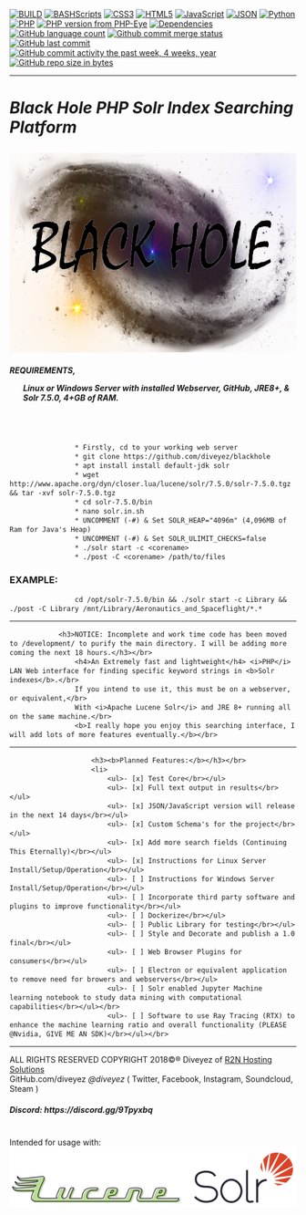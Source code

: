 [![BUILD](https://img.shields.io/badge/BUILD-0.1.5.8--breaker19-green.svg)](https://github.com/diveyez/blackhole)
[![BASHScripts](https://img.shields.io/badge/BASH-Shell%20Scripts-blue.svg)](https:github.com/diveyez/blackhole)
[![CSS3](https://img.shields.io/badge/CSS-3.0-blue.svg)](https:github.com/diveyez/blackhole)
[![HTML5](https://img.shields.io/badge/HTML-5-green.svg)](https://github.com/diveyez)
[![JavaScript](https://img.shields.io/badge/JavaScript-Performing%20Conversion-grey.svg)](https://github.com/diveyez)
[![JSON](https://img.shields.io/badge/JSON-Writer%20Implemented-grey.svg?style=flat-rounded)](https://github.com/diveyez)
[![Python](https://img.shields.io/badge/Python-3.5%2B-red.svg)](https://github.com/diveyez)
[![PHP](https://img.shields.io/packagist/php-v/symfony/symfony.svg)](https://github.com/diveyez/blackhole)
[![PHP version from PHP-Eye](https://img.shields.io/php-eye/symfony/symfony.svg?style=popout)](https://github.com/diveyez/blackhole)
[![Dependencies](https://img.shields.io/badge/DEPENDENCIES-See%20List%20Below-orange.svg)](https://github.com/diveyez/blackhole/blob/master/README.md#requirementslinux-or-windows-server-with-installed-webserver-github-jre8--solr-750-4gb-of-ram)
[![GitHub language count](https://img.shields.io/github/languages/count/badges/shields.svg?style=popout)](https://github.com/diveyez/blackhole)
[![Github commit merge status](https://img.shields.io/github/commit-status/badges/shields/master/5d4ab86b1b5ddfb3c4a70a70bd19932c52603b8c.svg?style=popout)](https://github.com/diveyez/blackhole)
[![GitHub last commit](https://img.shields.io/github/last-commit/google/skia.svg?style=popout)](https://github.com/diveyez)
[![GitHub commit activity the past week, 4 weeks, year](https://img.shields.io/github/commit-activity/y/eslint/eslint.svg?style=popout)](https://github.com/diveyez)
[![GitHub repo size in bytes](https://img.shields.io/github/repo-size/badges/shields.svg?style=popout)](https://github.com/diveyez/blackhole)</br>

---

<html><h1><i>Black Hole PHP Solr Index Searching Platform</i></p></h1><img src="images/blackhole.png" height="350" width="800"></img></br>
<h5>REQUIREMENTS,
<ul>Linux or Windows Server with installed Webserver, GitHub, JRE8+, & Solr 7.5.0, 4+GB of RAM.</ul></h5></br>

```

                * Firstly, cd to your working web server
                * git clone https://github.com/diveyez/blackhole
                * apt install install default-jdk solr
                * wget http://www.apache.org/dyn/closer.lua/lucene/solr/7.5.0/solr-7.5.0.tgz && tar -xvf solr-7.5.0.tgz
                * cd solr-7.5.0/bin
                * nano solr.in.sh
                * UNCOMMENT (-#) & Set SOLR_HEAP="4096m" (4,096MB of Ram for Java's Heap)
                * UNCOMMENT (-#) & Set SOLR_ULIMIT_CHECKS=false
                * ./solr start -c <corename>
                * ./post -C <corename> /path/to/files

```

<h3>EXAMPLE:</h3>

```
                cd /opt/solr-7.5.0/bin && ./solr start -c Library && ./post -C Library /mnt/Library/Aeronautics_and_Spaceflight/*.*

```

---

<!-- PUBLIC TEXT -->

                <h3>NOTICE: Incomplete and work time code has been moved to /development/ to purify the main directory. I will be adding more coming the next 18 hours.</h3></br>
                    <h4>An Extremely fast and lightweight</h4> <i>PHP</i> LAN Web interface for finding specific keyword strings in <b>Solr indexes</b>.</br>
                    If you intend to use it, this must be on a webserver, or equivalent,</br>
                    With <i>Apache Lucene Solr</i> and JRE 8+ running all on the same machine.</br>
                    <b>I really hope you enjoy this searching interface, I will add lots of more features eventually.</b></br>

<!-- PUBLIC TEXT -->

---

<!-- ROADMAP CHECKLIST -->

                        <h3><b>Planned Features:</b></h3></br>
                        <li>
                            <ul>- [x] Test Core</br></ul>
                            <ul>- [x] Full text output in results</br></ul>
                            <ul>- [x] JSON/JavaScript version will release in the next 14 days</br></ul>
                            <ul>- [x] Custom Schema's for the project</br></ul>
                            <ul>- [x] Add more search fields (Continuing This Eternally)</br></ul>
                            <ul>- [x] Instructions for Linux Server Install/Setup/Operation</br></ul>
                            <ul>- [ ] Instructions for Windows Server Install/Setup/Operation</br></ul>
                            <ul>- [ ] Incorporate third party software and plugins to improve functionality</br></ul>
                            <ul>- [ ] Dockerize</br></ul>
                            <ul>- [ ] Public Library for testing</br></ul>
                            <ul>- [ ] Style and Decorate and publish a 1.0 final</br></ul>
                            <ul>- [ ] Web Browser Plugins for consumers</br></ul>
                            <ul>- [ ] Electron or equivalent application to remove need for browers and webservers</br></ul>
                            <ul>- [ ] Solr enabled Jupyter Machine learning notebook to study data mining with computational capabilities</br></ul></br>
                            <ul>- [ ] Software to use Ray Tracing (RTX) to enhance the machine learning ratio and overall functionality (PLEASE @Nvidia, GIVE ME AN SDK)</br></ul></br>

<!-- ROADMAP CHECKLIST -->

---

ALL RIGHTS RESERVED COPYRIGHT 2018©® Diveyez of <a href="https://r2nhosting.com/">R2N Hosting Solutions</a></br>
GitHub.com/diveyez <i>@diveyez</i> ( Twitter, Facebook, Instagram, Soundcloud,  Steam )</br>
<h5>Discord: https://discord.gg/9Tpyxbq</h5></br>Intended for usage with:</br><a href="lucene.apache.org/solr"><img src="images/solr.png" /></img></a></br></html>
